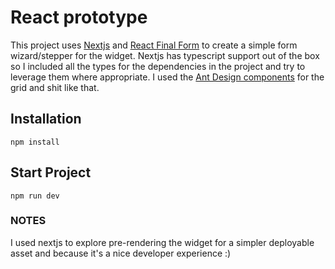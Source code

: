 # React prototype 

This project uses [Nextjs](https://nextjs.org/) and [React Final Form](https://final-form.org/react) to create a simple form wizard/stepper for the widget. Nextjs has typescript support out of the box so I included all the types for the dependencies in the project and try to leverage them where appropriate. I used the [Ant Design components](https://ant.design/) for the grid and shit like that. 

## Installation
`npm install`

## Start Project 
`npm run dev`

### NOTES
I used nextjs to explore pre-rendering the widget for a simpler deployable asset and because it's a nice developer experience :)